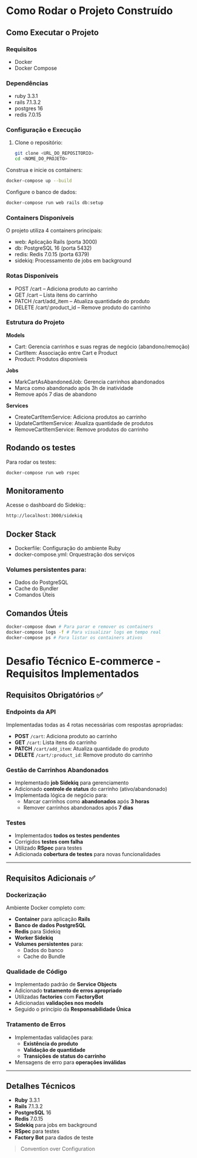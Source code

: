 # Como Rodar o Projeto Construído

## Como Executar o Projeto

### Requisitos
- Docker  
- Docker Compose
### Dependências
- ruby 3.3.1
- rails 7.1.3.2
- postgres 16
- redis 7.0.15


### Configuração e Execução

1. Clone o repositório:  
   ```sh
   git clone <URL_DO_REPOSITORIO>
   cd <NOME_DO_PROJETO>
   ```

Construa e inicie os containers:

```sh
docker-compose up --build
```
Configure o banco de dados:
```sh
docker-compose run web rails db:setup
```

### Containers Disponíveis
O projeto utiliza 4 containers principais:

- web: Aplicação Rails (porta 3000)
- db: PostgreSQL 16 (porta 5432)
- redis: Redis 7.0.15 (porta 6379)
- sidekiq: Processamento de jobs em background
### Rotas Disponíveis
- POST /cart – Adiciona produto ao carrinho
- GET /cart – Lista itens do carrinho
- PATCH /cart/add_item – Atualiza quantidade do produto
- DELETE /cart/:product_id – Remove produto do carrinho
### Estrutura do Projeto

**Models**
- Cart: Gerencia carrinhos e suas regras de negócio (abandono/remoção)
- CartItem: Associação entre Cart e Product
- Product: Produtos disponíveis

**Jobs**
- MarkCartAsAbandonedJob: Gerencia carrinhos abandonados
- Marca como abandonado após 3h de inatividade
- Remove após 7 dias de abandono

**Services**
- CreateCartItemService: Adiciona produtos ao carrinho
- UpdateCartItemService: Atualiza quantidade de produtos
- RemoveCartItemService: Remove produtos do carrinho

## Rodando os testes

Para rodar os testes:
```sh
docker-compose run web rspec
```

## Monitoramento
Acesse o dashboard do Sidekiq::
```sh
http://localhost:3000/sidekiq
```

## Docker Stack
- Dockerfile: Configuração do ambiente Ruby
- docker-compose.yml: Orquestração dos serviços
### Volumes persistentes para:
- Dados do PostgreSQL
- Cache do Bundler
- Comandos Úteis

## Comandos Úteis
```sh
docker-compose down # Para parar e remover os containers
docker-compose logs -f # Para visualizar logs em tempo real
docker-compose ps # Para listar os containers ativos
```

# Desafio Técnico E-commerce - Requisitos Implementados

## Requisitos Obrigatórios ✅

### Endpoints da API
Implementadas todas as 4 rotas necessárias com respostas apropriadas:
- **POST** `/cart`: Adiciona produto ao carrinho
- **GET** `/cart`: Lista itens do carrinho
- **PATCH** `/cart/add_item`: Atualiza quantidade do produto
- **DELETE** `/cart/:product_id`: Remove produto do carrinho

### Gestão de Carrinhos Abandonados
- Implementado **job Sidekiq** para gerenciamento
- Adicionado **controle de status** do carrinho (ativo/abandonado)
- Implementada lógica de negócio para:
  - Marcar carrinhos como **abandonados** após **3 horas**
  - Remover carrinhos abandonados após **7 dias**

### Testes
- Implementados **todos os testes pendentes**
- Corrigidos **testes com falha**
- Utilizado **RSpec** para testes
- Adicionada **cobertura de testes** para novas funcionalidades

---

## Requisitos Adicionais ✅

### Dockerização
Ambiente Docker completo com:
- **Container** para aplicação **Rails**
- **Banco de dados PostgreSQL**
- **Redis** para Sidekiq
- **Worker Sidekiq**
- **Volumes persistentes** para:
  - Dados do banco
  - Cache do Bundle

### Qualidade de Código
- Implementado padrão de **Service Objects**
- Adicionado **tratamento de erros apropriado**
- Utilizadas **factories** com **FactoryBot**
- Adicionadas **validações nos models**
- Seguido o princípio da **Responsabilidade Única**

### Tratamento de Erros
- Implementadas validações para:
  - **Existência do produto**
  - **Validação de quantidade**
  - **Transições de status do carrinho**
- Mensagens de erro para **operações inválidas**

---

## Detalhes Técnicos
- **Ruby** 3.3.1
- **Rails** 7.1.3.2
- **PostgreSQL** 16
- **Redis** 7.0.15
- **Sidekiq** para jobs em background
- **RSpec** para testes
- **Factory Bot** para dados de teste

> Convention over Configuration


